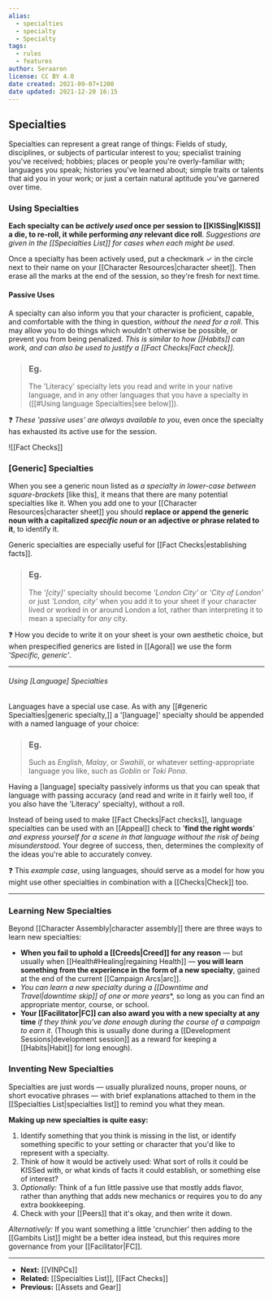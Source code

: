 ```yaml
---
alias:
  - specialties
  - specialty
  - Specialty
tags:
  - rules
  - features
author: Seraaron
license: CC BY 4.0
date created: 2021-09-07+1200
date updated: 2021-12-20 16:15
---
```


## Specialties

Specialties can represent a great range of things: Fields of study, disciplines, or subjects of particular interest to you; specialist training you've received; hobbies; places or people you're overly-familiar with; languages you speak; histories you've learned about; simple traits or talents that aid you in your work; or just a certain natural aptitude you've garnered over time.

### Using Specialties

**Each specialty can be _actively used_ once per session to [[KISSing|KISS]] a die, to re-roll, it while performing _any_ relevant dice roll**. _Suggestions are given in the [[Specialties List]] for cases when each might be used_.

Once a specialty has been actively used, put a checkmark ✓ in the circle next to their name on your [[Character Resources|character sheet]]. Then erase all the marks at the end of the session, so they're fresh for next time.

#### Passive Uses

A specialty can also inform you that your character is proficient, capable, and comfortable with the thing in question, _without the need for a roll_. This may allow you to do things which wouldn't otherwise be possible, or prevent you from being penalized. _This is similar to how [[Habits]] can work, and can also be used to justify a [[Fact Checks|Fact check]]._

> ### Eg.
>
> The 'Literacy' specialty lets you read and write in your native language, and in any other languages that you have a specialty in ([[#Using language Specialties|see below]]).

❓ _These 'passive uses' are always available to you_, even once the specialty has exhausted its active use for the session.

![[Fact Checks]]

### [Generic] Specialties

When you see a generic noun listed as _a specialty in lower-case between square-brackets_ [like this], it means that there are many potential specialties like it. When you add one to your [[Character Resources|character sheet]] you should **replace or append the generic noun with a capitalized _specific noun_ or an adjective or phrase related to it**, to identify it.

Generic specialties are especially useful for [[Fact Checks|establishing facts]].

> ### Eg.
>
> The _'[city]'_ specialty should become _'London City'_ or _'City of London'_ or just _'London, city'_ when you add it to your sheet if your character lived or worked in or around London a lot, rather than interpreting it to mean a specialty for _any_ city.

❓ How you decide to write it on your sheet is your own aesthetic choice, but when prespecified generics are listed in [[Agora]] we use the form _'Specific, generic'_.

---

###### Using [Language] Specialties

Languages have a special use case. As with any [[#generic Specialties|generic specialty,]] a '[language]' specialty should be appended with a named language of your choice:

> ### Eg.
>
> Such as _English_, _Malay_, or _Swahili_, or whatever setting-appropriate language you like, such as _Goblin_ or _Toki Pona_.

Having a [language] specialty passively informs us that you can speak that language with passing accuracy (and read and write in it fairly well too, if you also have the 'Literacy' specialty), without a roll.

Instead of being used to make [[Fact Checks|Fact checks]], language specialties can be used with an [[Appeal]] check to '**find the right words**' _and express yourself for a scene in that language without the risk of being misunderstood_. Your degree of success, then, determines the complexity of the ideas you're able to accurately convey.

❓ This _example case_, using languages, should serve as a model for how you might use other specialties in combination with a [[Checks|Check]] too.

---

### Learning New Specialties

Beyond [[Character Assembly|character assembly]] there are three ways to learn new specialties:

- **When you fail to uphold a [[Creeds|Creed]] for any reason** — but usually when [[Health#Healing|regaining Health]] — **you will learn something from the experience in the form of a new specialty**, gained at the end of the current [[Campaign Arcs|arc]].
- **You can learn a new specialty during a [[Downtime and Travel*|downtime skip]] of one or more _years_**, so long as you can find an appropriate mentor, course, or school.
- **Your [[Facilitator|FC]] can also award you with a new specialty at any time** _if they think you've done enough during the course of a campaign to earn it_. (Though this is usually done during a [[Development Sessions|development session]] as a reward for keeping a [[Habits|Habit]] for long enough).

### Inventing New Specialties

Specialties are just words — usually pluralized nouns, proper nouns, or short evocative phrases — with brief explanations attached to them in the [[Specialties List|specialties list]] to remind you what they mean.

**Making up new specialties is quite easy:**

1. Identify something that you think is missing in the list, or identify something specific to your setting or character that you'd like to represent with a specialty.
2. Think of how it would be actively used: What sort of rolls it could be KISSed with, or what kinds of  facts it could establish, or something else of interest?
3. _Optionally:_ Think of a fun little passive use that mostly adds flavor, rather than anything that adds new mechanics or requires you to do any extra bookkeeping.
4. Check with your [[Peers]] that it's okay, and then write it down.

*Alternatively:* If you want something a little 'crunchier' then adding to the [[Gambits List]] might be a better idea instead, but this requires more governance from your [[Facilitator|FC]].

---

- **Next:** [[VINPCs]]
- **Related:** [[Specialties List]], [[Fact Checks]]
- **Previous:** [[Assets and Gear]]
